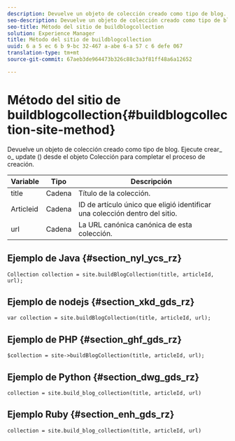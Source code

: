 ```yaml
---
description: Devuelve un objeto de colección creado como tipo de blog. Ejecute crear_ o_ update () desde el objeto Colección para completar el proceso de creación.
seo-description: Devuelve un objeto de colección creado como tipo de blog. Ejecute crear_ o_ update () desde el objeto Colección para completar el proceso de creación.
seo-title: Método del sitio de buildblogcollection
solution: Experience Manager
title: Método del sitio de buildblogcollection
uuid: 6 a 5 ec 6 b 9-bc 32-467 a-abe 6-a 57 c 6 defe 067
translation-type: tm+mt
source-git-commit: 67aeb3de964473b326c88c3a3f81ff48a6a12652

---
```



# Método del sitio de buildblogcollection{#buildblogcollection-site-method}

Devuelve un objeto de colección creado como tipo de blog. Ejecute crear_ o_ update () desde el objeto Colección para completar el proceso de creación.

| Variable | Tipo | Descripción |
|--- |--- |--- |
| title | Cadena | Título de la colección. |
| Articleid | Cadena | ID de artículo único que eligió identificar una colección dentro del sitio. |
| url | Cadena | La URL canónica canónica de esta colección. |

## Ejemplo de Java {#section_nyl_ycs_rz}

```
Collection collection = site.buildBlogCollection(title, articleId, url); 
```

## Ejemplo de nodejs {#section_xkd_gds_rz}

```
var collection = site.buildBlogCollection(title, articleId, url); 
```

## Ejemplo de PHP {#section_ghf_gds_rz}

```
$collection = site->buildBlogCollection(title, articleId, url); 
```

## Ejemplo de Python {#section_dwg_gds_rz}

```
collection = site.build_blog_collection(title, articleId, url) 
```

## Ejemplo Ruby {#section_enh_gds_rz}

```
collection = site.build_blog_collection(title, articleId, url) 
```

